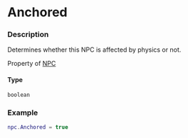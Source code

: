 # Anchored
### Description
Determines whether this NPC is affected by physics or not.

Property of [NPC](/classes/NPC/)

#### Type
`boolean`

### Example
```lua
npc.Anchored = true
```
